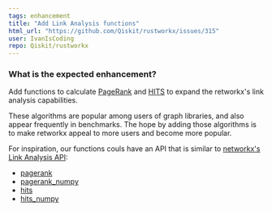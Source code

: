 ```yaml
---
tags: enhancement
title: "Add Link Analysis functions"
html_url: "https://github.com/Qiskit/rustworkx/issues/315"
user: IvanIsCoding
repo: Qiskit/rustworkx
---
```


<!-- ⚠️ If you do not respect this template, your issue will be closed -->
<!-- ⚠️ Make sure to browse the opened and closed issues to confirm this idea does not exist. -->

### What is the expected enhancement?

Add functions to calculate [PageRank](https://en.wikipedia.org/wiki/PageRank) and [HITS](https://en.wikipedia.org/wiki/HITS_algorithm) to expand the retworkx's link analysis capabilities.

These algorithms are popular among users of graph libraries, and also appear frequently in benchmarks. The hope by adding those algorithms is to make retworkx appeal to more users and become more popular.

For inspiration, our functions couls have an API that is similar to [networkx's Link Analysis API](https://networkx.org/documentation/stable/reference/algorithms/link_analysis.html?highlight=pagerank#module-networkx.algorithms.link_analysis.pagerank_alg):

* [pagerank](https://networkx.org/documentation/stable/reference/algorithms/generated/networkx.algorithms.link_analysis.pagerank_alg.pagerank.html#networkx.algorithms.link_analysis.pagerank_alg.pagerank)
* [pagerank_numpy](https://networkx.org/documentation/stable/reference/algorithms/generated/networkx.algorithms.link_analysis.pagerank_alg.pagerank_numpy.html#networkx.algorithms.link_analysis.pagerank_alg.pagerank_numpy)
* [hits](https://networkx.org/documentation/stable/reference/algorithms/generated/networkx.algorithms.link_analysis.hits_alg.hits.html#networkx.algorithms.link_analysis.hits_alg.hits)
* [hits_numpy](https://networkx.org/documentation/stable/reference/algorithms/generated/networkx.algorithms.link_analysis.hits_alg.hits_numpy.html#networkx.algorithms.link_analysis.hits_alg.hits_numpy)